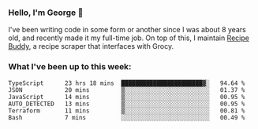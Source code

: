 ### Hello, I'm George 👋

I've been writing code in some form or another since I was about 8 years old, and recently made it my full-time job. On top of this, I maintain [Recipe Buddy](https://github.com/georgegebbett/recipe-buddy), a recipe scraper that interfaces with Grocy.  

<!--
**georgegebbett/georgegebbett** is a ✨ _special_ ✨ repository because its `README.md` (this file) appears on your GitHub profile.

Here are some ideas to get you started:

- 🔭 I’m currently working on ...
- 🌱 I’m currently learning ...
- 👯 I’m looking to collaborate on ...
- 🤔 I’m looking for help with ...
- 💬 Ask me about ...
- 📫 How to reach me: ...
- 😄 Pronouns: ...
- ⚡ Fun fact: ...
-->

### What I've been up to this week:
<!--START_SECTION:waka-->

```text
TypeScript      23 hrs 18 mins  ███████████████████████▓░   94.64 %
JSON            20 mins         ▒░░░░░░░░░░░░░░░░░░░░░░░░   01.37 %
JavaScript      14 mins         ▒░░░░░░░░░░░░░░░░░░░░░░░░   00.95 %
AUTO_DETECTED   13 mins         ▒░░░░░░░░░░░░░░░░░░░░░░░░   00.95 %
Terraform       11 mins         ▒░░░░░░░░░░░░░░░░░░░░░░░░   00.81 %
Bash            7 mins          ░░░░░░░░░░░░░░░░░░░░░░░░░   00.49 %
```

<!--END_SECTION:waka-->
